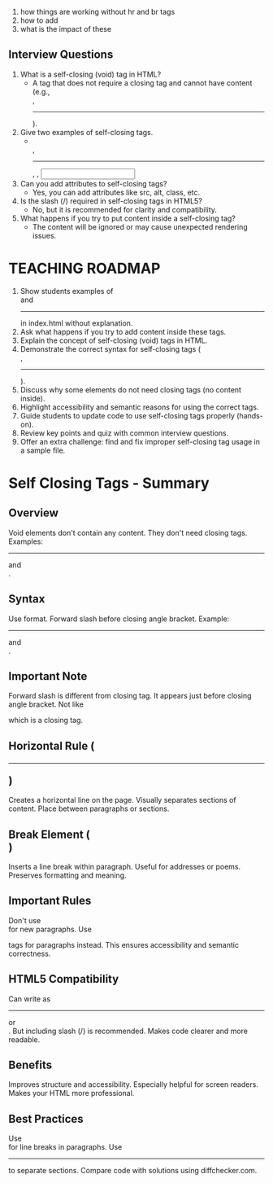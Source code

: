 1. how things are working without hr and br tags
2. how to add
3. what is the impact of these


## Interview Questions
1. What is a self-closing (void) tag in HTML?
   - A tag that does not require a closing tag and cannot have content (e.g., <br />, <hr />).
2. Give two examples of self-closing tags.
   - <br />, <hr />, <img />, <input />
3. Can you add attributes to self-closing tags?
   - Yes, you can add attributes like src, alt, class, etc.
4. Is the slash (/) required in self-closing tags in HTML5?
   - No, but it is recommended for clarity and compatibility.
5. What happens if you try to put content inside a self-closing tag?
   - The content will be ignored or may cause unexpected rendering issues. 


# TEACHING ROADMAP
1. Show students examples of <br> and <hr> in index.html without explanation.
2. Ask what happens if you try to add content inside these tags.
3. Explain the concept of self-closing (void) tags in HTML.
4. Demonstrate the correct syntax for self-closing tags (<br />, <hr />).
5. Discuss why some elements do not need closing tags (no content inside).
6. Highlight accessibility and semantic reasons for using the correct tags.
7. Guide students to update code to use self-closing tags properly (hands-on).
8. Review key points and quiz with common interview questions.
9. Offer an extra challenge: find and fix improper self-closing tag usage in a sample file.

# Self Closing Tags - Summary

## Overview
Void elements don't contain any content.
They don't need closing tags.
Examples: <hr /> and <br />.

## Syntax
Use <tagname /> format.
Forward slash before closing angle bracket.
Example: <hr /> and <br />.

## Important Note
Forward slash is different from closing tag.
It appears just before closing angle bracket.
Not like </p> which is a closing tag.

## Horizontal Rule (<hr />)
Creates a horizontal line on the page.
Visually separates sections of content.
Place between paragraphs or sections.

## Break Element (<br />)
Inserts a line break within paragraph.
Useful for addresses or poems.
Preserves formatting and meaning.

## Important Rules
Don't use <br /> for new paragraphs.
Use <p> tags for paragraphs instead.
This ensures accessibility and semantic correctness.

## HTML5 Compatibility
Can write as <hr> or <br>.
But including slash (/) is recommended.
Makes code clearer and more readable.

## Benefits
Improves structure and accessibility.
Especially helpful for screen readers.
Makes your HTML more professional.

## Best Practices
Use <br /> for line breaks in paragraphs.
Use <hr /> to separate sections.
Compare code with solutions using diffchecker.com. 